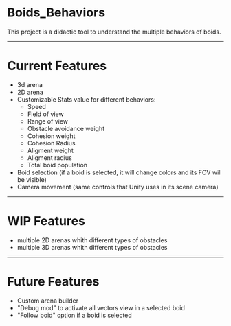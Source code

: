 # Boids_Behaviors

This project is a didactic tool to understand the multiple behaviors of boids.

---
# Current Features
- 3d arena 
- 2D arena
- Customizable Stats value for different behaviors:
  - Speed
  - Field of view
  - Range of view
  - Obstacle avoidance weight
  - Cohesion weight
  - Cohesion Radius
  - Aligment weight
  - Aligment radius
  - Total boid population
- Boid selection (if a boid is selected, it will change colors and its FOV will be visible)
- Camera movement (same controls that Unity uses in its scene camera)
---
# WIP Features
- multiple 2D arenas whith different types of obstacles
- multiple 3D arenas whith different types of obstacles
---
# Future Features
- Custom arena builder
- "Debug mod" to activate all vectors view in a selected boid
- "Follow boid" option if a boid is selected
